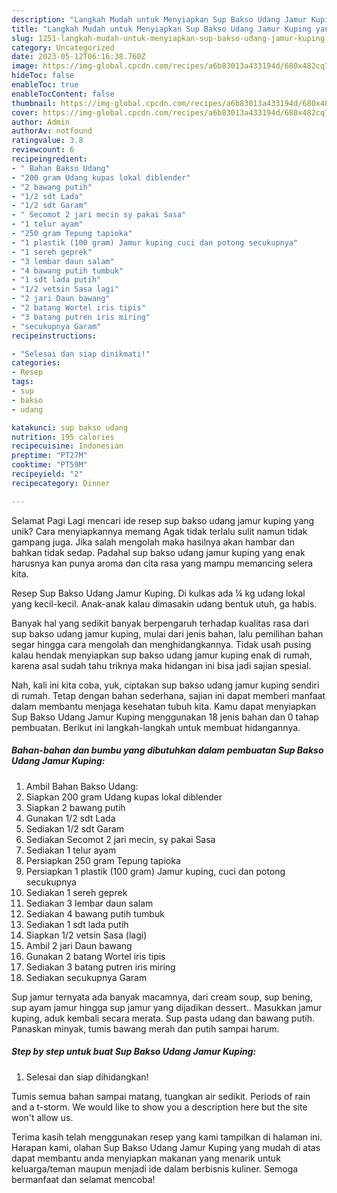 ```yaml
---
description: "Langkah Mudah untuk Menyiapkan Sup Bakso Udang Jamur Kuping yang Enak, Mantap"
title: "Langkah Mudah untuk Menyiapkan Sup Bakso Udang Jamur Kuping yang Enak, Mantap"
slug: 1251-langkah-mudah-untuk-menyiapkan-sup-bakso-udang-jamur-kuping-yang-enak-mantap
category: Uncategorized
date: 2023-05-12T06:16:38.760Z
image: https://img-global.cpcdn.com/recipes/a6b83013a433194d/680x482cq70/sup-bakso-udang-jamur-kuping-foto-resep-utama.jpg
hideToc: false
enableToc: true
enableTocContent: false
thumbnail: https://img-global.cpcdn.com/recipes/a6b83013a433194d/680x482cq70/sup-bakso-udang-jamur-kuping-foto-resep-utama.jpg
cover: https://img-global.cpcdn.com/recipes/a6b83013a433194d/680x482cq70/sup-bakso-udang-jamur-kuping-foto-resep-utama.jpg
author: Admin
authorAv: notfound
ratingvalue: 3.8
reviewcount: 6
recipeingredient:
- " Bahan Bakso Udang"
- "200 gram Udang kupas lokal diblender"
- "2 bawang putih"
- "1/2 sdt Lada"
- "1/2 sdt Garam"
- " Secomot 2 jari mecin sy pakai Sasa"
- "1 telur ayam"
- "250 gram Tepung tapioka"
- "1 plastik (100 gram) Jamur kuping cuci dan potong secukupnya"
- "1 sereh geprek"
- "3 lembar daun salam"
- "4 bawang putih tumbuk"
- "1 sdt lada putih"
- "1/2 vetsin Sasa lagi"
- "2 jari Daun bawang"
- "2 batang Wortel iris tipis"
- "3 batang putren iris miring"
- "secukupnya Garam"
recipeinstructions:

- "Selesai dan siap dinikmati!"
categories:
- Resep
tags:
- sup
- bakso
- udang

katakunci: sup bakso udang 
nutrition: 195 calories
recipecuisine: Indonesian
preptime: "PT27M"
cooktime: "PT59M"
recipeyield: "2"
recipecategory: Dinner

---
```



Selamat Pagi Lagi mencari ide resep sup bakso udang jamur kuping yang unik? Cara menyiapkannya memang Agak tidak terlalu sulit namun tidak gampang juga. Jika salah mengolah maka hasilnya akan hambar dan bahkan tidak sedap. Padahal sup bakso udang jamur kuping yang enak harusnya kan punya aroma dan cita rasa yang mampu memancing selera kita.


Resep Sup Bakso Udang Jamur Kuping. Di kulkas ada ¼ kg udang lokal yang kecil-kecil. Anak-anak kalau dimasakin udang bentuk utuh, ga habis.

Banyak hal yang sedikit banyak berpengaruh terhadap kualitas rasa dari sup bakso udang jamur kuping, mulai dari jenis bahan, lalu pemilihan bahan segar hingga cara mengolah dan menghidangkannya. Tidak usah pusing kalau hendak menyiapkan sup bakso udang jamur kuping enak di rumah, karena asal sudah tahu triknya maka hidangan ini bisa jadi sajian spesial.


Nah, kali ini kita coba, yuk, ciptakan sup bakso udang jamur kuping sendiri di rumah. Tetap dengan bahan sederhana, sajian ini dapat memberi manfaat dalam membantu menjaga kesehatan tubuh kita. Kamu dapat menyiapkan Sup Bakso Udang Jamur Kuping menggunakan 18 jenis bahan dan 0 tahap pembuatan. Berikut ini langkah-langkah untuk membuat hidangannya.

<!--inarticleads1-->

##### Bahan-bahan dan bumbu yang dibutuhkan dalam pembuatan Sup Bakso Udang Jamur Kuping:

1. Ambil  Bahan Bakso Udang:
1. Siapkan 200 gram Udang kupas lokal diblender
1. Siapkan 2 bawang putih
1. Gunakan 1/2 sdt Lada
1. Sediakan 1/2 sdt Garam
1. Sediakan  Secomot 2 jari mecin, sy pakai Sasa
1. Sediakan 1 telur ayam
1. Persiapkan 250 gram Tepung tapioka
1. Persiapkan 1 plastik (100 gram) Jamur kuping, cuci dan potong secukupnya
1. Sediakan 1 sereh geprek
1. Sediakan 3 lembar daun salam
1. Sediakan 4 bawang putih tumbuk
1. Sediakan 1 sdt lada putih
1. Siapkan 1/2 vetsin Sasa (lagi)
1. Ambil 2 jari Daun bawang
1. Gunakan 2 batang Wortel iris tipis
1. Sediakan 3 batang putren iris miring
1. Sediakan secukupnya Garam


Sup jamur ternyata ada banyak macamnya, dari cream soup, sup bening, sup ayam jamur hingga sup jamur yang dijadikan dessert.. Masukkan jamur kuping, aduk kembali secara merata. Sup pasta udang dan bawang putih. Panaskan minyak, tumis bawang merah dan putih sampai harum. 

<!--inarticleads2-->

##### Step by step untuk buat Sup Bakso Udang Jamur Kuping:


1. Selesai dan siap dihidangkan!

Tumis semua bahan sampai matang, tuangkan air sedikit. Periods of rain and a t-storm. We would like to show you a description here but the site won&#39;t allow us. 

Terima kasih telah menggunakan resep yang kami tampilkan di halaman ini. Harapan kami, olahan Sup Bakso Udang Jamur Kuping yang mudah di atas dapat membantu anda menyiapkan makanan yang menarik untuk keluarga/teman maupun menjadi ide dalam berbisnis kuliner. Semoga bermanfaat dan selamat mencoba!
